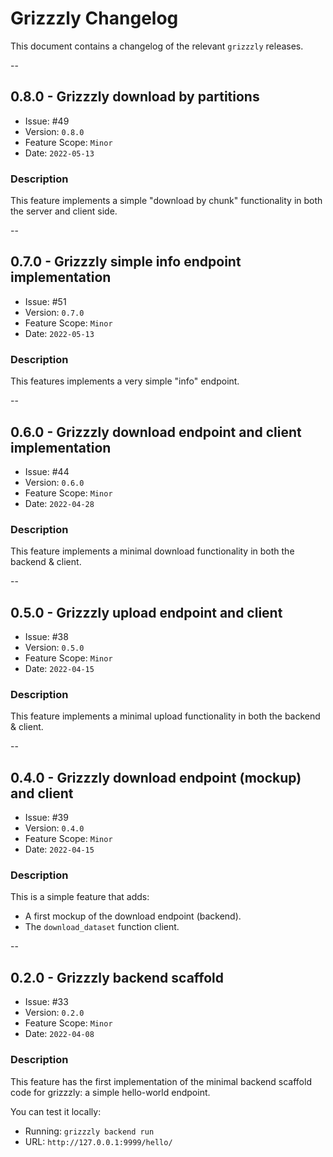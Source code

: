 # Grizzzly Changelog

This document contains a changelog of the relevant `grizzzly` releases.

--

## 0.8.0 - Grizzzly download by partitions

* Issue: #49
* Version: `0.8.0`
* Feature Scope: `Minor`
* Date: `2022-05-13`

### Description

This feature implements a simple "download by chunk" functionality in both the server and client side. 

--

## 0.7.0 - Grizzzly simple info endpoint implementation

* Issue: #51
* Version: `0.7.0`
* Feature Scope: `Minor`
* Date: `2022-05-13`

### Description

This features implements a very simple "info" endpoint.

--

## 0.6.0 - Grizzzly download endpoint and client implementation

* Issue: #44
* Version: `0.6.0`
* Feature Scope: `Minor`
* Date: `2022-04-28`

### Description

This feature implements a minimal download functionality in both the backend & client. 

-- 

## 0.5.0 - Grizzzly upload endpoint and client

* Issue: #38
* Version: `0.5.0`
* Feature Scope: `Minor`
* Date: `2022-04-15`

### Description

This feature implements a minimal upload functionality in both the backend & client.

--

## 0.4.0 - Grizzzly download endpoint (mockup) and client

* Issue: #39
* Version: `0.4.0`
* Feature Scope: `Minor`
* Date: `2022-04-15`

### Description

This is a simple feature that adds:
* A first mockup of the download endpoint (backend).
* The `download_dataset` function client.

--

## 0.2.0 - Grizzzly backend scaffold

* Issue: #33
* Version: `0.2.0`
* Feature Scope: `Minor`
* Date: `2022-04-08`

### Description

This feature has the first implementation of the minimal backend scaffold code for grizzzly: a simple hello-world endpoint.

You can test it locally:
* Running: `grizzzly backend run`
* URL: `http://127.0.0.1:9999/hello/`


